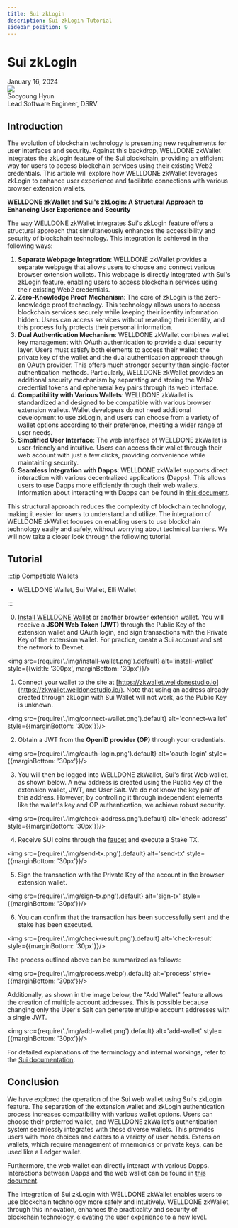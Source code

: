 ```yaml
---
title: Sui zkLogin
description: Sui zkLogin Tutorial 
sidebar_position: 9
---
```


# Sui zkLogin

<div>
  <span className='author-sm'>January 16, 2024</span>
  <div className='author-div'>
    <div className='author-avatars'>
      <a href='https://github.com/0xhsy' target='_blank'><img src='https://avatars.githubusercontent.com/u/102006034?v=4' /></a>
    </div>
    <div>
      <span className='author-name'>Sooyoung Hyun</span><br/>
      <span className='author-sm'>Lead Software Engineer, DSRV </span>
    </div>
  </div>
</div>

## Introduction

The evolution of blockchain technology is presenting new requirements for user interfaces and security. Against this backdrop, WELLDONE zkWallet integrates the zkLogin feature of the Sui blockchain, providing an efficient way for users to access blockchain services using their existing Web2 credentials. This article will explore how WELLDONE zkWallet leverages zkLogin to enhance user experience and facilitate connections with various browser extension wallets.

**WELLDONE zkWallet and Sui's zkLogin: A Structural Approach to Enhancing User Experience and Security**

The way WELLDONE zkWallet integrates Sui's zkLogin feature offers a structural approach that simultaneously enhances the accessibility and security of blockchain technology. This integration is achieved in the following ways:

1. **Separate Webpage Integration**: WELLDONE zkWallet provides a separate webpage that allows users to choose and connect various browser extension wallets. This webpage is directly integrated with Sui's zkLogin feature, enabling users to access blockchain services using their existing Web2 credentials.
2. **Zero-Knowledge Proof Mechanism**: The core of zkLogin is the zero-knowledge proof technology. This technology allows users to access blockchain services securely while keeping their identity information hidden. Users can access services without revealing their identity, and this process fully protects their personal information.
3. **Dual Authentication Mechanism**: WELLDONE zkWallet combines wallet key management with OAuth authentication to provide a dual security layer. Users must satisfy both elements to access their wallet: the private key of the wallet and the dual authentication approach through an OAuth provider. This offers much stronger security than single-factor authentication methods. Particularly, WELLDONE zkWallet provides an additional security mechanism by separating and storing the Web2 credential tokens and ephemeral key pairs through its web interface.
4. **Compatibility with Various Wallets**: WELLDONE zkWallet is standardized and designed to be compatible with various browser extension wallets. Wallet developers do not need additional development to use zkLogin, and users can choose from a variety of wallet options according to their preference, meeting a wider range of user needs.
5. **Simplified User Interface**: The web interface of WELLDONE zkWallet is user-friendly and intuitive. Users can access their wallet through their web account with just a few clicks, providing convenience while maintaining security.
6. **Seamless Integration with Dapps**: WELLDONE zkWallet supports direct interaction with various decentralized applications (Dapps). This allows users to use Dapps more efficiently through their web wallets. Information about interacting with Dapps can be found in [this document](https://docs.welldonestudio.io/wallet/zkWallet).

This structural approach reduces the complexity of blockchain technology, making it easier for users to understand and utilize. The integration of WELLDONE zkWallet focuses on enabling users to use blockchain technology easily and safely, without worrying about technical barriers. We will now take a closer look through the following tutorial.

## Tutorial

:::tip Compatible Wallets

- WELLDONE Wallet, Sui Wallet, Elli Wallet

:::

0. [Install WELLDONE Wallet](https://docs.welldonestudio.io/wallet/manual/how-to-install) or another browser extension wallet. You will receive a **JSON Web Token (JWT)** through the Public Key of the extension wallet and OAuth login, and sign transactions with the Private Key of the extension wallet. For practice, create a Sui account and set the network to Devnet.

<img src={require('./img/install-wallet.png').default} alt='install-wallet' style={{width: '300px', marginBottom: '30px'}}/>

1. Connect your wallet to the site at [https://zkwallet.welldonestudio.io](https://zkwallet.welldonestudio.io/). Note that using an address already created through zkLogin with Sui Wallet will not work, as the Public Key is unknown.

<img src={require('./img/connect-wallet.png').default} alt='connect-wallet'  style={{marginBottom: '30px'}}/>

2. Obtain a JWT from the **OpenID provider (OP)** through your credentials.

<img src={require('./img/oauth-login.png').default} alt='oauth-login' style={{marginBottom: '30px'}}/>

3. You will then be logged into WELLDONE zkWallet, Sui's first Web wallet, as shown below. A new address is created using the Public Key of the extension wallet, JWT, and User Salt. We do not know the key pair of this address. However, by controlling it through independent elements like the wallet's key and OP authentication, we achieve robust security.

<img src={require('./img/check-address.png').default} alt='check-address' style={{marginBottom: '30px'}}/>

4. Receive SUI coins through the [faucet](https://docs.sui.io/guides/developer/getting-started/get-coins) and execute a Stake TX.

<img src={require('./img/send-tx.png').default} alt='send-tx' style={{marginBottom: '30px'}}/>

5. Sign the transaction with the Private Key of the account in the browser extension wallet.

<img src={require('./img/sign-tx.png').default} alt='sign-tx' style={{marginBottom: '30px'}}/>

6. You can confirm that the transaction has been successfully sent and the stake has been executed.

<img src={require('./img/check-result.png').default} alt='check-result' style={{marginBottom: '30px'}}/>

The process outlined above can be summarized as follows:

<img src={require('./img/process.webp').default} alt='process' style={{marginBottom: '30px'}}/>

Additionally, as shown in the image below, the "Add Wallet" feature allows the creation of multiple account addresses. This is possible because changing only the User's Salt can generate multiple account addresses with a single JWT.

<img src={require('./img/add-wallet.png').default} alt='add-wallet' style={{marginBottom: '30px'}}/>

For detailed explanations of the terminology and internal workings, refer to the [Sui documentation](https://docs.sui.io/concepts/cryptography/zklogin).

## Conclusion

We have explored the operation of the Sui web wallet using Sui's zkLogin feature. The separation of the extension wallet and zkLogin authentication process increases compatibility with various wallet options. Users can choose their preferred wallet, and WELLDONE zkWallet's authentication system seamlessly integrates with these diverse wallets. This provides users with more choices and caters to a variety of user needs. Extension wallets, which require management of mnemonics or private keys, can be used like a Ledger wallet.

Furthermore, the web wallet can directly interact with various Dapps. Interactions between Dapps and the web wallet can be found in [this document](https://docs.welldonestudio.io/wallet/zkWallet).

The integration of Sui zkLogin with WELLDONE zkWallet enables users to use blockchain technology more safely and intuitively. WELLDONE zkWallet, through this innovation, enhances the practicality and security of blockchain technology, elevating the user experience to a new level.